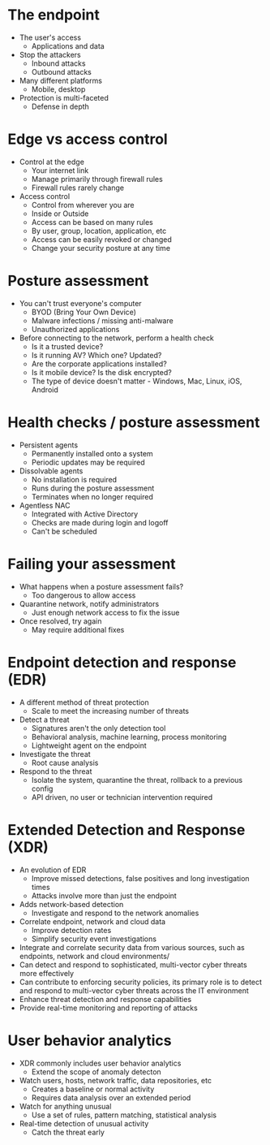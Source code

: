 # The endpoint
- The user's access
	- Applications and data
- Stop the attackers
	- Inbound attacks
	- Outbound attacks
- Many different platforms
	- Mobile, desktop
- Protection is multi-faceted
	- Defense in depth
# Edge vs access control
- Control at the edge
	- Your internet link
	- Manage primarily through firewall rules
	- Firewall rules rarely change
- Access control
	- Control from wherever you are
	- Inside or Outside
	- Access can be based on many rules
	- By user, group, location, application, etc
	- Access can be easily revoked or changed
	- Change your security posture at any time
# Posture assessment
- You can't trust everyone's computer
	- BYOD (Bring Your Own Device)
	- Malware infections / missing anti-malware
	- Unauthorized applications
- Before connecting to the network, perform a health check
	- Is it a trusted device?
	- Is it running AV? Which one? Updated?
	- Are the corporate applications installed?
	- Is it mobile device? Is the disk encrypted?
	- The type of device doesn't matter - Windows, Mac, Linux, iOS, Android
# Health checks / posture assessment
- Persistent agents
	- Permanently installed onto a system
	- Periodic updates may be required
- Dissolvable agents
	- No installation is required
	- Runs during the posture assessment
	- Terminates when no longer required
- Agentless NAC
	- Integrated with Active Directory
	- Checks are made during login and logoff
	- Can't be scheduled
# Failing your assessment
- What happens when a posture assessment fails?
	- Too dangerous to allow access
- Quarantine network, notify administrators
	- Just enough network access to fix the issue
- Once resolved, try again
	- May require additional fixes
# Endpoint detection and response (EDR)
- A different method of threat protection
	- Scale to meet the increasing number of threats
- Detect a threat
	- Signatures aren't the only detection tool
	- Behavioral analysis, machine learning, process monitoring
	- Lightweight agent on the endpoint
- Investigate the threat
	- Root cause analysis
- Respond to the threat
	- Isolate the system, quarantine the threat, rollback to a previous config
	- API driven, no user or technician intervention required
# Extended Detection and Response (XDR)
- An evolution of EDR
	- Improve missed detections, false positives and long investigation times
	- Attacks involve more than just the endpoint
- Adds network-based detection
	- Investigate and respond to the network anomalies
- Correlate endpoint, network and cloud data
	- Improve detection rates
	- Simplify security event investigations
- Integrate and correlate security data from various sources, such as endpoints, network and cloud environments/
- Can detect and respond to sophisticated, multi-vector cyber threats more effectively
- Can contribute to enforcing security policies, its primary role is to detect and respond to multi-vector cyber threats across the IT environment
- Enhance threat detection and response capabilities
- Provide real-time monitoring and reporting of attacks
# User behavior analytics
- XDR commonly includes user behavior analytics
	- Extend the scope of anomaly detecton
- Watch users, hosts, network traffic, data repositories, etc
	- Creates a baseline or normal activity
	- Requires data analysis over an extended period
- Watch for anything unusual
	- Use a set of rules, pattern matching, statistical analysis
- Real-time detection of unusual activity
	- Catch the threat early
